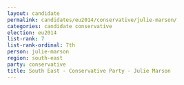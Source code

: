 ```yaml
---
layout: candidate
permalink: candidates/eu2014/conservative/julie-marson/
categories: candidate conservative
election: eu2014
list-rank: 7
list-rank-ordinal: 7th
person: julie-marson
region: south-east
party: conservative
title: South East - Conservative Party - Julie Marson
---
```

